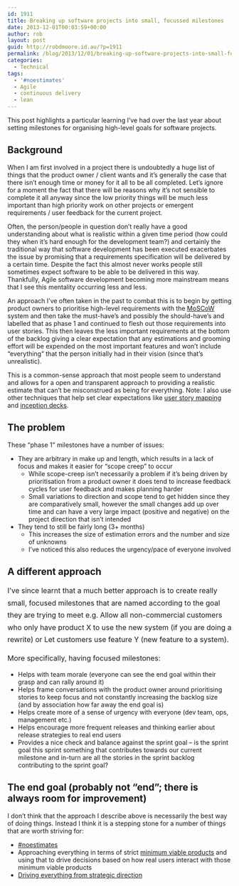 ```yaml
---
id: 1911
title: Breaking up software projects into small, focussed milestones
date: 2013-12-01T00:03:59+00:00
author: rob
layout: post
guid: http://robdmoore.id.au/?p=1911
permalink: /blog/2013/12/01/breaking-up-software-projects-into-small-focussed-milestones/
categories:
  - Technical
tags:
  - '#noestimates'
  - Agile
  - continuous delivery
  - lean
---
```

This post highlights a particular learning I&#8217;ve had over the last year about setting milestones for organising high-level goals for software projects.

## Background

When I am first involved in a project there is undoubtedly a huge list of things that the product owner / client wants and it&#8217;s generally the case that there isn&#8217;t enough time or money for it all to be all completed. Let&#8217;s ignore for a moment the fact that there will be reasons why it&#8217;s not sensible to complete it all anyway since the low priority things will be much less important than high priority work on other projects or emergent requirements / user feedback for the current project.

Often, the person/people in question don&#8217;t really have a good understanding about what is realistic within a given time period (how could they when it&#8217;s hard enough for the development team?) and certainly the traditional way that software development has been executed exacerbates the issue by promising that a requirements specification will be delivered by a certain time. Despite the fact this almost never works people still sometimes expect software to be able to be delivered in this way. Thankfully, Agile software development becoming more mainstream means that I see this mentality occurring less and less.

An approach I&#8217;ve often taken in the past to combat this is to begin by getting product owners to prioritise high-level requirements with the <a href="http://en.wikipedia.org/wiki/MoSCoW_Method" target="_blank">MoSCoW</a> system and then take the must-have&#8217;s and possibly the should-have&#8217;s and labelled that as phase 1 and continued to flesh out those requirements into user stories. This then leaves the less important requirements at the bottom of the backlog giving a clear expectation that any estimations and grooming effort will be expended on the most important features and won&#8217;t include &#8220;everything&#8221; that the person initially had in their vision (since that&#8217;s unrealistic).

This is a common-sense approach that most people seem to understand and allows for a open and transparent approach to providing a realistic estimate that can&#8217;t be misconstrued as being for everything. Note: I also use other techniques that help set clear expectations like <a href="http://winnipegagilist.blogspot.com.au/2012/03/how-to-create-user-story-map.html" target="_blank">user story mapping</a> and <a href="http://agilewarrior.wordpress.com/2010/11/06/the-agile-inception-deck/" target="_blank">inception decks</a>.

## The problem

These &#8220;phase 1&#8221; milestones have a number of issues:

  * They are arbitrary in make up and length, which results in a lack of focus and makes it easier for &#8220;scope creep&#8221; to occur 
      * While scope-creep isn&#8217;t necessarily a problem if it&#8217;s being driven by prioritisation from a product owner it does tend to increase feedback cycles for user feedback and makes planning harder
      * Small variations to direction and scope tend to get hidden since they are comparatively small, however the small changes add up over time and can have a very large impact (positive and negative) on the project direction that isn&#8217;t intended
  * They tend to still be fairly long (3+ months) 
      * This increases the size of estimation errors and the number and size of unknowns
      * I&#8217;ve noticed this also reduces the urgency/pace of everyone involved

## A different approach

<span style="line-height: 1.714285714; font-size: 1rem;">I&#8217;ve since learnt that a much better approach is to create really small, focused milestones that are named according to the goal they are trying to meet e.g. Allow all non-commercial customers who only have product X to use the new system (if you are doing a rewrite) or Let customers use feature Y (new feature to a system).</span>

<span style="line-height: 1.714285714; font-size: 1rem;">More specifically, having focused milestones:</span>

  * Helps with team morale (everyone can see the end goal within their grasp and can rally around it)
  * Helps frame conversations with the product owner around prioritising stories to keep focus and not constantly increasing the backlog size (and by association how far away the end goal is)
  * Helps create more of a sense of urgency with everyone (dev team, ops, management etc.)
  * Helps encourage more frequent releases and thinking earlier about release strategies to real end users
  * Provides a nice check and balance against the sprint goal &#8211; is the sprint goal this sprint something that contributes towards our current milestone and in-turn are all the stories in the sprint backlog contributing to the sprint goal?

## The end goal (probably not &#8220;end&#8221;; there is always room for improvement)

I don&#8217;t think that the approach I describe above is necessarily the best way of doing things. Instead I think it is a stepping stone for a number of things that are worth striving for:

  * <a href="http://neilkillick.com/2013/01/31/noestimates-part-1-doing-scrum-without-estimates/" target="_blank">#noestimates</a>
  * Approaching everything in terms of strict <a href="http://theleanstartup.com/principles" target="_blank">minimum viable products</a> and using that to drive decisions based on how real users interact with those minimum viable products
  * [Driving everything from strategic direction](http://robdmoore.id.au/blog/2013/11/30/presentation-moving-from-technical-agility-to-strategic-agility/)